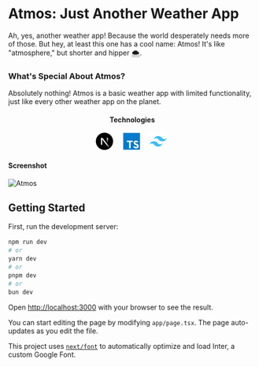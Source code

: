 # Atmos: Just Another Weather App
Ah, yes, another weather app! Because the world desperately needs more of those. But hey, at least this one has a cool name: Atmos! It's like "atmosphere," but shorter and hipper 🌨️. 

### What's Special About Atmos?

Absolutely nothing! Atmos is a basic weather app with limited functionality, just like every other weather app on the planet.

<div align=center>
  
#### Technologies
  <div display=flex>
    <img src="https://github.com/devicons/devicon/blob/master/icons/nextjs/nextjs-original.svg" title="Next.js" alt="Next.js" width="35" height="35"/>&nbsp&nbsp&nbsp&nbsp;
    <img src="https://github.com/devicons/devicon/blob/master/icons/typescript/typescript-plain.svg" title="TypeScript" alt="TypeScript" width="35" height="35"/>&nbsp&nbsp&nbsp&nbsp;
    <img src="https://github.com/devicons/devicon/blob/master/icons/tailwindcss/tailwindcss-original.svg" title="Tailwind" alt="Tailwind" width="35" height="35"/>&nbsp;
  </div>
</div>


#### Screenshot

![Atmos](https://github.com/rizxn00/Atmos/assets/96716880/19c59d58-ccf1-466a-aaf4-c45012c6c44f)




## Getting Started

First, run the development server:

```bash
npm run dev
# or
yarn dev
# or
pnpm dev
# or
bun dev
```

Open [http://localhost:3000](http://localhost:3000) with your browser to see the result.

You can start editing the page by modifying `app/page.tsx`. The page auto-updates as you edit the file.

This project uses [`next/font`](https://nextjs.org/docs/basic-features/font-optimization) to automatically optimize and load Inter, a custom Google Font.
